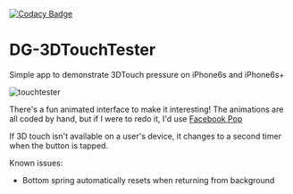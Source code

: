[![Codacy Badge](https://api.codacy.com/project/badge/Grade/bd3bb57be57b4a979d34546a3b961d0a)](https://www.codacy.com/app/daymeing/3DTouchTester?utm_source=github.com&amp;utm_medium=referral&amp;utm_content=glowcap/3DTouchTester&amp;utm_campaign=Badge_Grade)
# DG-3DTouchTester
Simple app to demonstrate 3DTouch pressure on iPhone6s and iPhone6s+

![touchtester](https://cloud.githubusercontent.com/assets/10408147/18221018/dfa140e6-71b2-11e6-9e38-c43dc57808f8.jpg)

There's a fun animated interface to make it interesting! The animations are all coded by hand, but if I were to redo it, I'd use [Facebook Pop](https://github.com/facebook/pop)

If 3D touch isn't available on a user's device, it changes to a second timer when the button is tapped.

Known issues:
- Bottom spring automatically resets when returning from background
